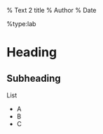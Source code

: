 % Text 2 title
% Author
% Date

%type:lab

Heading
=======

Subheading
----------

List

- A
- B
- C
